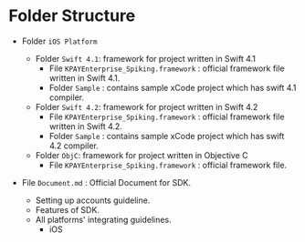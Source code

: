 # Folder Structure

* Folder `iOS Platform`
    - Folder `Swift 4.1`: framework for project written in Swift 4.1
        + File `KPAYEnterprise_Spiking.framework` : official framework file written in Swift 4.1.
        + Folder `Sample` : contains sample xCode project which has swift 4.1 compiler.
    - Folder `Swift 4.2`: framework for project written in Swift 4.2
        + File `KPAYEnterprise_Spiking.framework` : official framework file written in Swift 4.2.
        + Folder `Sample` : contains sample xCode project which has swift 4.2 compiler.
    - Folder `ObjC`: framework for project written in Objective C
        + File `KPAYEnterprise_Spiking.framework` : official framework file.

* File `Document.md` : Official Document for SDK.
    - Setting up accounts guideline.
    - Features of SDK.
    - All platforms' integrating guidelines.
        + iOS